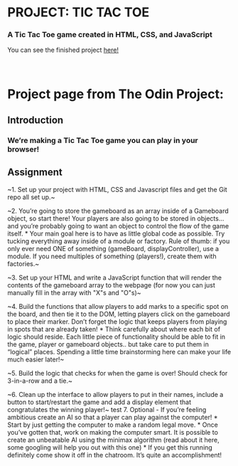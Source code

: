 # PROJECT: TIC TAC TOE
### A Tic Tac Toe game created in HTML, CSS, and JavaScript

You can see the finished project [here!](https://tommygatz.github.io/tic-tac-toe/)
<br><br><br>


# Project page from The Odin Project: 

## Introduction
### We’re making a Tic Tac Toe game you can play in your browser!

## Assignment

~1. Set up your project with HTML, CSS and Javascript files and get the Git repo all set up.~

~2. You’re going to store the gameboard as an array inside of a Gameboard object, so start there! Your players are also going to be stored in objects… and you’re probably going to want an object to control the flow of the game itself.
    * Your main goal here is to have as little global code as possible. Try tucking everything away inside of a module or factory. Rule of thumb: if you only ever need ONE of something (gameBoard, displayController), use a module. If you need multiples of something (players!), create them with factories.~

~3. Set up your HTML and write a JavaScript function that will render the contents of the gameboard array to the webpage (for now you can just manually fill in the array with "X"s and "O"s)~

~4. Build the functions that allow players to add marks to a specific spot on the board, and then tie it to the DOM, letting players click on the gameboard to place their marker. Don’t forget the logic that keeps players from playing in spots that are already taken!
    * Think carefully about where each bit of logic should reside. Each little piece of functionality should be able to fit in the game, player or gameboard objects.. but take care to put them in “logical” places. Spending a little time brainstorming here can make your life much easier later!~

~5. Build the logic that checks for when the game is over! Should check for 3-in-a-row and a tie.~

~6. Clean up the interface to allow players to put in their names, include a button to start/restart the game and add a display element that congratulates the winning player!~
test
7. Optional - If you’re feeling ambitious create an AI so that a player can play against the computer!
    * Start by just getting the computer to make a random legal move.
    * Once you’ve gotten that, work on making the computer smart. It is possible to create an unbeatable AI using the minimax algorithm (read about it here, some googling will help you out with this one)
    * If you get this running definitely come show it off in the chatroom. It’s quite an accomplishment!
